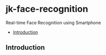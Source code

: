 # jk-face-recognition
Real-time Face Recognition using Smartphone

* [Introduction](#introduction)

## Introduction



